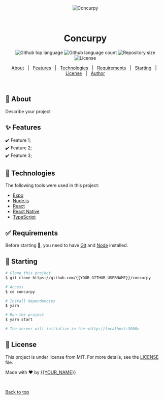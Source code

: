 <div align="center" id="top"> 
  <img src="./.github/app.gif" alt="Concurpy" />

  &#xa0;

  <!-- <a href="https://concurpy.netlify.app">Demo</a> -->
</div>

<h1 align="center">Concurpy</h1>

<p align="center">
  <img alt="Github top language" src="https://img.shields.io/github/languages/top/{{YOUR_GITHUB_USERNAME}}/concurpy?color=56BEB8">

  <img alt="Github language count" src="https://img.shields.io/github/languages/count/{{YOUR_GITHUB_USERNAME}}/concurpy?color=56BEB8">

  <img alt="Repository size" src="https://img.shields.io/github/repo-size/{{YOUR_GITHUB_USERNAME}}/concurpy?color=56BEB8">

  <img alt="License" src="https://img.shields.io/github/license/{{YOUR_GITHUB_USERNAME}}/concurpy?color=56BEB8">

  <!-- <img alt="Github issues" src="https://img.shields.io/github/issues/{{YOUR_GITHUB_USERNAME}}/concurpy?color=56BEB8" /> -->

  <!-- <img alt="Github forks" src="https://img.shields.io/github/forks/{{YOUR_GITHUB_USERNAME}}/concurpy?color=56BEB8" /> -->

  <!-- <img alt="Github stars" src="https://img.shields.io/github/stars/{{YOUR_GITHUB_USERNAME}}/concurpy?color=56BEB8" /> -->
</p>

<!-- Status -->

<!-- <h4 align="center"> 
	🚧  Concurpy 🚀 Under construction...  🚧
</h4> 

<hr> -->

<p align="center">
  <a href="#dart-about">About</a> &#xa0; | &#xa0; 
  <a href="#sparkles-features">Features</a> &#xa0; | &#xa0;
  <a href="#rocket-technologies">Technologies</a> &#xa0; | &#xa0;
  <a href="#white_check_mark-requirements">Requirements</a> &#xa0; | &#xa0;
  <a href="#checkered_flag-starting">Starting</a> &#xa0; | &#xa0;
  <a href="#memo-license">License</a> &#xa0; | &#xa0;
  <a href="https://github.com/{{YOUR_GITHUB_USERNAME}}" target="_blank">Author</a>
</p>

<br>

## :dart: About ##

Describe your project

## :sparkles: Features ##

:heavy_check_mark: Feature 1;\
:heavy_check_mark: Feature 2;\
:heavy_check_mark: Feature 3;

## :rocket: Technologies ##

The following tools were used in this project:

- [Expo](https://expo.io/)
- [Node.js](https://nodejs.org/en/)
- [React](https://pt-br.reactjs.org/)
- [React Native](https://reactnative.dev/)
- [TypeScript](https://www.typescriptlang.org/)

## :white_check_mark: Requirements ##

Before starting :checkered_flag:, you need to have [Git](https://git-scm.com) and [Node](https://nodejs.org/en/) installed.

## :checkered_flag: Starting ##

```bash
# Clone this project
$ git clone https://github.com/{{YOUR_GITHUB_USERNAME}}/concurpy

# Access
$ cd concurpy

# Install dependencies
$ yarn

# Run the project
$ yarn start

# The server will initialize in the <http://localhost:3000>
```

## :memo: License ##

This project is under license from MIT. For more details, see the [LICENSE](LICENSE.md) file.


Made with :heart: by <a href="https://github.com/{{YOUR_GITHUB_USERNAME}}" target="_blank">{{YOUR_NAME}}</a>

&#xa0;

<a href="#top">Back to top</a>

